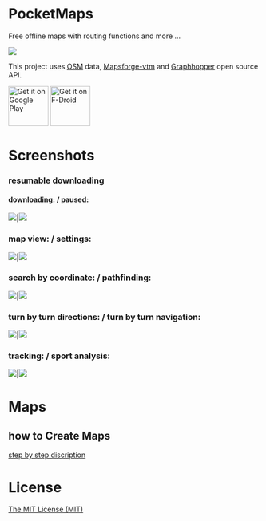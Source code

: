 # PocketMaps
Free offline maps with routing functions and more ...

![](documentation/icon_pocketmaps_dark_512.png)

This project uses [OSM](https://www.openstreetmap.org/) data, [Mapsforge-vtm](https://github.com/mapsforge/vtm)
and [Graphhopper](https://graphhopper.com/) open source API.

[<img alt="Get it on Google Play" height="80" src="https://play.google.com/intl/en_us/badges/images/generic/en_badge_web_generic.png">](https://play.google.com/store/apps/details?id=com.starcom.pocketmaps)
[<img alt="Get it on F-Droid" height="80" src="https://f-droid.org/badge/get-it-on.png">](https://f-droid.org/packages/com.junjunguo.pocketmaps/)

# Screenshots
### resumable downloading
#### downloading: / paused:
![](documentation/PocketMaps_download_view_v10.png)|![](documentation/PocketMaps_download_view_s_v10.png)

### map view: / settings:
![](documentation/map2-2015-07-01-012721.png)|![](documentation/pocketMaps_map_settings.png)

### search by coordinate: / pathfinding:
![](documentation/search_by_coordinate_2015-10-01-15-19-45.png)|![](documentation/pathfinding_2015-10-01-15-24-31.png)

### turn by turn directions: / turn by turn navigation:
![](documentation/PocketMaps_nav_directions.png)|![](documentation/PocketMaps_navi.png)

### tracking: / sport analysis:
![](documentation/pocketMaps_tracking_analytics.png)|![](documentation/pocketMaps_sport_tracking.png)

# Maps
## how to Create Maps

[step by step discription](documentation/create_maps.md)

# License
[The MIT License (MIT)](LICENSE)
